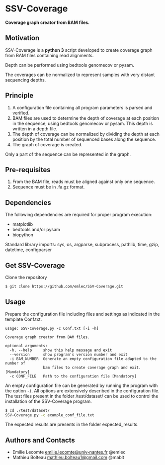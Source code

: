 # SSV-Coverage

**Coverage graph creator from BAM files.** 

## Motivation
SSV-Coverage is a **python 3** script developed to create coverage graph from BAM files containing read alignments.

Depth can be performed using bedtools genomecov or pysam. 

The coverages can be normalized to represent samples with very distant sequencing depths. 


## Principle

 1. A configuration file containing all program parameters is parsed and verified.
 2. BAM files are used to determine the depth of coverage at each position in the sequence, using bedtools genomecov or pysam. 
    This depth is written in a depth file.
 3. The depth of coverage can be normalized by dividing the depth at each position by the total number of sequenced bases along the sequence.
 4. The graph of coverage is created.

Only a part of the sequence can be represented in the graph.

## Pre-requisites

1. From the BAM file, reads must be aligned against only one sequence. 
2. Sequence must be in .fa.gz format.

## Dependencies

The following dependencies are required for proper program execution:
* matplotlib
* bedtools and/or pysam
* biopython

Standard library imports:
sys, os, argparse, subprocess, pathlib, time, gzip, datetime, configparser

## Get SSV-Coverage

Clone the repository 
``` bash
$ git clone https://github.com/emlec/SSV-Coverage.git
```

## Usage

Prepare the configuration file including files and settings as indicated in the template Conf.txt.

```
usage: SSV-Coverage.py -c Conf.txt [-i -h]

Coverage graph creator from BAM files.

optional arguments:
  -h, --help     show this help message and exit
  --version      show program's version number and exit
  -i BAM_NUMBER  Generate an empty configuration file adapted to the number of
                 bam files to create coverage graph and exit. [Mandatory]
  -c CONF_FILE   Path to the configuration file [Mandatory]
```

An empty configuration file can be generated by running the program with the option `-i`. 
All options are extensively described in the configuration file.
The test files present in the folder /test/dataset/ can be used to control the installation of the SSV-Coverage program.

``` bash
$ cd ./test/dataset/
SSV-Coverage.py -c example_conf_file.txt
```

The expected results are presents in the folder expected_results.


## Authors and Contacts

* Emilie Lecomte <emilie.lecomte@univ-nantes.fr> @emlec
* Mathieu Bolteau <mathieu.bolteau1@gmail.com> @mablt

